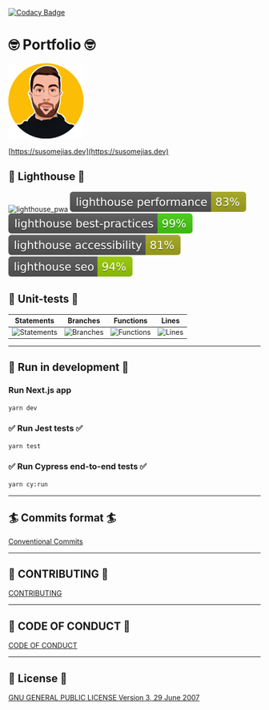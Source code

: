 [![Codacy Badge](https://app.codacy.com/project/badge/Grade/5d2f4a33a77049a089041c56e308f7a1)](https://www.codacy.com/manual/susomejias/portfolio-nextjs?utm_source=github.com&amp;utm_medium=referral&amp;utm_content=susomejias/portfolio-nextjs&amp;utm_campaign=Badge_Grade)

# 🤓 Portfolio 🤓

![logo](logo.png)

[https://susomejias.dev](https://susomejias.dev)

## 🚀 Lighthouse 🚀

![lighthouse_pwa](lighthouse_pwa.svg) ![lighthouse_performance](lighthouse_performance.svg) ![lighthouse_best-practices](lighthouse_best-practices.svg) ![lighthouse_accessibility](lighthouse_accessibility.svg) ![lighthouse_seo](lighthouse_seo.svg)

## 🚥 Unit-tests 🚥

| Statements                | Branches                | Functions                | Lines                |
| ------------------------- | ----------------------- | ------------------------ | -------------------- |
| ![Statements](https://img.shields.io/badge/statements-100%25-brightgreen.svg) | ![Branches](https://img.shields.io/badge/branches-100%25-brightgreen.svg) | ![Functions](https://img.shields.io/badge/functions-100%25-brightgreen.svg) | ![Lines](https://img.shields.io/badge/lines-100%25-brightgreen.svg) |

---

## 🚀 Run in development 🚀

### Run Next.js app

```bash
yarn dev
```

### ✅ Run Jest tests ✅

```bash
yarn test
```

### ✅ Run Cypress end-to-end tests ✅

```bash
yarn cy:run
```

---

## 🏄 Commits format 🏄

[Conventional Commits](https://www.conventionalcommits.org/en/v1.0.0/)

___

## 👐 CONTRIBUTING 👐

[CONTRIBUTING](CONTRIBUTING.md)

___

## 🚨 CODE OF CONDUCT 🚨

[CODE OF CONDUCT](CODE_OF_CONDUCT.md)

___

## 📖 License 📖

[GNU GENERAL PUBLIC LICENSE Version 3, 29 June 2007](LICENSE)
